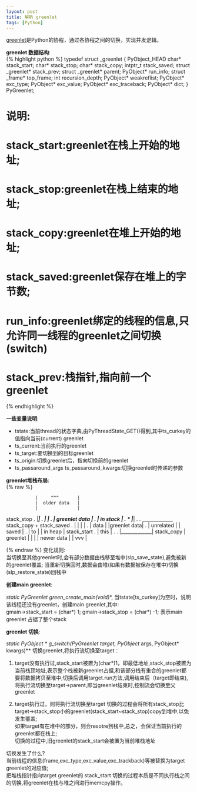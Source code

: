```yaml
---
layout: post
title: 解析 greenlet
tags: [Python]
---
```

[greenlet](http://greenlet.readthedocs.org)是Python的协程，通过各协程之间的切换，实现并发逻辑。

**greenlet 数据结构**:    
{% highlight python %}
typedef struct _greenlet {
	PyObject_HEAD
	char* stack_start;
	char* stack_stop;
	char* stack_copy;
	intptr_t stack_saved;
	struct _greenlet* stack_prev;
	struct _greenlet* parent;
	PyObject* run_info;
	struct _frame* top_frame;
	int recursion_depth; PyObject* weakreflist; PyObject* exc_type;
	PyObject* exc_value;
	PyObject* exc_traceback;
	PyObject* dict;
} PyGreenlet;

# 说明:    
# stack_start:greenlet在栈上开始的地址;
# stack_stop:greenlet在栈上结束的地址;
# stack_copy:greenlet在堆上开始的地址;
# stack_saved:greenlet保存在堆上的字节数;
# run_info:greenlet绑定的线程的信息,只允许同一线程的greenlet之间切换(switch)
# stack_prev:栈指针,指向前一个greenlet
{% endhighlight %}


**一些变量说明**:    

+   tstate:当前thread的状态字典,由PyThreadState_GET()得到,其中ts_curkey的值指向当前(current) greenlet
+   ts_current:当前执行的greenlet
+   ts_target:要切换到的目标greenlet
+   ts_origin:切换greenlet后，指向切换前的greenlet
+   ts_passaround_args ts_passaround_kwargs:切换greenlet时传递的参数


**greenlet堆栈布局**:    
{% raw %}

               |     ^^^       |
               |  older data   |
               |               |
  stack_stop . |_______________|
        .      |               |
        .      | greenlet data |
        .      |   in stack    |
        .    * |_______________| . .  _____________  stack_copy + stack_saved
        .      |               |     |             |
        .      |     data      |     |greenlet data|
        .      |   unrelated   |     |    saved    |
        .      |      to       |     |   in heap   |
 stack_start . |     this      | . . |_____________| stack_copy
               |   greenlet    |
               |               |
               |  newer data   |
               |     vvv       |



{% endraw %}
变化规则:       
当切换至其他greenlet时,会有部分数据由栈移至堆中(slp_save_state),避免被新的greenlet覆盖;
当重新切换回时,数据会由堆(如果有数据被保存在堆中)切换(slp_restore_state)回栈中

**创建main greenlet**: 

**static PyGreenlet* green_create_main(void)**, 当tstate[ts_curkey]为空时，说明该线程还没有greenlet，创建main
greenlet,其中:    
	gmain->stack_start = (char*) 1;
	gmain->stack_stop = (char*) -1;
表示main greenlet 占据了整个stack


**greenlet 切换**:    

**static PyObject * g_switch(PyGreenlet* target, PyObject* args, PyObject* kwargs)**
切换greenlet,将执行流切换至target：

1.  target没有执行过,stack_start被置为(char*)1，即最低地址,stack_stop被置为当前栈顶地址,表示整个栈被新greenlet占据,和该部分栈有重合的greenlet都要将数据拷贝至堆中;切换后调用target.run方法,调用结束后（target即结束),将执行流切换至target->parent,即当greenlet结束时,控制流会切换至父greenlet

2.  target执行过，则将执行流切换至target
    切换的过程会将所有stack_stop比target->stack_stop小的greenlet(stack_start~stack_stop)copy到堆中,以免发生覆盖;   
    如果target有在堆中的部分，则会resotre到栈中,总之，会保证当前执行的greenlet都在栈上;     
    切换的过程中,旧greenlet的stack_start会被置为当前堆栈地址

切换发生了什么?     
当前线程的信息(frame,exc_type,exc_value,exc_trackback)等被替换为target greenlet的对应值;   
把堆栈指针指向target greenlet的 stack_start 切换的过程本质是不同执行栈之间的切换,将greenlet在栈与堆之间进行memcpy操作。
